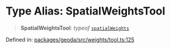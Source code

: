 # Type Alias: SpatialWeightsTool

> **SpatialWeightsTool**: *typeof* [`spatialWeights`](../variables/spatialWeights.md)

Defined in: [packages/geoda/src/weights/tool.ts:125](https://github.com/GeoDaCenter/openassistant/blob/2cb8f20a901f3385efeb40778248119c5e49db78/packages/geoda/src/weights/tool.ts#L125)
